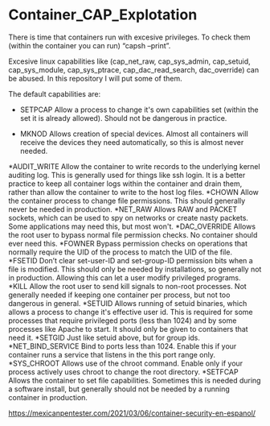 # Container_CAP_Explotation

There is time that containers run with excesive privileges. To check them (within the container you can run) “capsh –print”.

Excesive linux capabilities like (cap_net_raw, cap_sys_admin, cap_setuid, cap_sys_module, cap_sys_ptrace, cap_dac_read_search, dac_override) can be abused. In this repository I will put some of them. 

The default capabilities are:

* SETPCAP	Allow a process to change it's own capabilities set (within the set it is already allowed). Should not be dangerous in practice.

* MKNOD	Allows creation of special devices. Almost all containers will receive the devices they need automatically, so this is almost never needed.

*AUDIT_WRITE	Allow the container to write records to the underlying kernel auditing log. This is generally used for things like ssh login. It is a better practice to keep all container logs within the container and drain them, rather than allow the container to write to the host log files.
*CHOWN	Allow the container process to change file permissions. This should generally never be needed in production.
*NET_RAW	Allows RAW and PACKET sockets, which can be used to spy on networks or create nasty packets. Some applications may need this, but most won't.
*DAC_OVERRIDE	Allows the root user to bypass normal file permission checks. No container should ever need this.
*FOWNER	Bypass permission checks on operations that normally require the UID of the process to match the UID of the file.
*FSETID	Don’t clear set-user-ID and set-group-ID permission bits when a file is modified. This should only be needed by installations, so generally not in production. Allowing this can let a user modify privileged programs.
*KILL	Allow the root user to send kill signals to non-root processes. Not generally needed if keeping one container per process, but not too dangerous in general.
*SETUID	Allows running of setuid binaries, which allows a process to change it's effective user id. This is required for some processes that require privileged ports (less than 1024) and by some processes like Apache to start. It should only be given to containers that need it.
*SETGID	Just like setuid above, but for group ids.
*NET_BIND_SERVICE	Bind to ports less than 1024. Enable this if your container runs a service that listens in the this port range only.
*SYS_CHROOT	Allows use of the chroot command. Enable only if your process actively uses chroot to change the root directory.
*SETFCAP	Allows the container to set file capabilities. Sometimes this is needed during a software install, but generally should not be needed by a running container in production.

https://mexicanpentester.com/2021/03/06/container-security-en-espanol/
